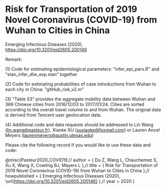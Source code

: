 # Risk for Transportation of 2019 Novel Coronavirus (COVID-19) from Wuhan to Cities in China 

Emerging Infectious Diseases (2020), https://doi.org/10.3201/eid2605.200146

Remark:

(1) Code for estimating epidemiological parameters: "infer_epi_pars.R" and "stan_infer_dIw_exp.stan" together

(2) Code for estimating probabilities of case introductions from Wuhan to each city in China: "gitHub_risk_v2.m"

(3) "Table S3" provides the aggregate mobility data between Wuhan and 369 Chinese cities from 2016/12/03 to 2017/01/24. Cities are sorted according to the overall travel volume to and from Wuhan. The original data is derived from Tencent user geolocation data.

(4) Additional code and data requests should be addressed to Lin Wang (lin.wang@pasteur.fr), Xiaoke XU (xuxiaoke@foxmail.com) or Lauren Ancel Meyers (laurenmeyers@austin.utexas.edu)

Please cite the following record if you would like to use these data and code:

@misc{Pasteur2020_COVID19,//
author = { Du Z, Wang L, Chauchemez S, Xu X, Wang X, Cowling BJ, Mayers L },//
title  = { Risk for Transportation of 2019 Novel Coronavirus (COVID-19) from Wuhan to Cities in China },//
howpublished = { Emerging Infectious Diseases (2020), \url{https://doi.org/10.3201/eid2605.200146} },//
year = 2020
}
